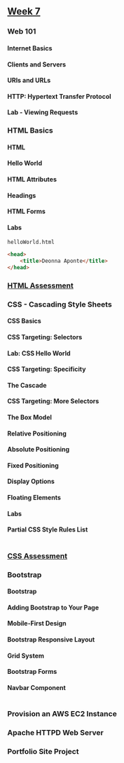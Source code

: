 ## [Week 7](https://github.com/SkillDistillery/SD41/blob/main/java1/README.md)

### Web 101

#### Internet Basics
#### Clients and Servers
#### URIs and URLs
#### HTTP: Hypertext Transfer Protocol
#### Lab - Viewing Requests

### HTML Basics

#### HTML
#### Hello World
#### HTML Attributes
#### Headings
#### HTML Forms
#### Labs

`helloWorld.html`

```html
<head>
    <title>Deonna Aponte</title>
</head>
```

### [HTML Assessment](https://github.com/Deonnaa/HTMLAssessment)

### CSS - Cascading Style Sheets

#### CSS Basics
#### CSS Targeting: Selectors
#### Lab: CSS Hello World
#### CSS Targeting: Specificity
#### The Cascade
#### CSS Targeting: More Selectors
#### The Box Model
#### Relative Positioning
#### Absolute Positioning
#### Fixed Positioning
#### Display Options
#### Floating Elements
#### Labs
#### Partial CSS Style Rules List

```java
```

### [CSS Assessment](https://github.com/Deonnaa/HTMLAssessment)

### Bootstrap

#### Bootstrap
#### Adding Bootstrap to Your Page
#### Mobile-First Design
#### Bootstrap Responsive Layout
#### Grid System
#### Bootstrap Forms
#### Navbar Component

```java
```

### Provision an AWS EC2 Instance

### Apache HTTPD Web Server

### Portfolio Site Project